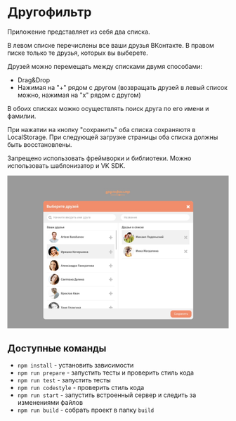 # Другофильтр 

Приложение представляет из себя два списка. 

В левом списке перечислены все ваши друзья ВКонтакте. В правом писке только те друзья, которых вы выберете. 

Друзей можно перемещать между списками двумя способами: 
* Drag&Drop
* Нажимая на "+" рядом с другом (возвращать друзей в левый список можно, нажимая на "х" рядом с другом)

В обоих списках можно осуществлять поиск друга по его имени и фамилии. 

При нажатии на кнопку "сохранить" оба списка сохраняютя в LocalStorage. При следующей загрузке страницы оба списка должны быть восстановлены. 

Запрещено использовать фреймворки и библиотеки. Можно использовать шаблонизатор и VK SDK. 

![FriendsFilter](./src/images/FriendsFilter.jpg)

## Доступные команды

* `npm install` - установить зависимости
* `npm run prepare` - запустить тесты и проверить стиль кода
* `npm run test` - запустить тесты
* `npm run codestyle` - проверить стиль кода
* `npm run start` - запустить встроенный сервер и следить за изменениями файлов
* `npm run build` - собрать проект в папку `build`
